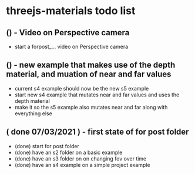 # threejs-materials todo list

## () - Video on Perspective camera
* start a forpost_... video on Perspective camera

## () - new example that makes use of the depth material, and muation of near and far values
* current s4 example should now be the new s5 example
* start new s4 example that mutates near and far values and uses the depth material
* make it so the s5 example also mutates near and far along with everything else

## ( done 07/03/2021 ) - first state of for post folder
* (done) start for post folder
* (done) have an s2 folder on a basic example
* (done) have an s3 folder on on changing fov over time
* (done) have an s4 example on a simple project example